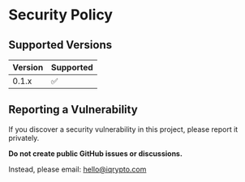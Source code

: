# Security Policy

## Supported Versions

| Version | Supported |
|---------|-----------|
| 0.1.x   | ✅        |

## Reporting a Vulnerability

If you discover a security vulnerability in this project, please report it privately.

**Do not create public GitHub issues or discussions.**

Instead, please email: [hello@iqrypto.com](mailto:hello@iqrypto.com)


